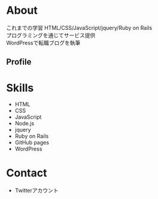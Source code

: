 # About
これまでの学習
HTML/CSS/JavaScript/jquery/Ruby on Rails<br>
プログラミングを通じてサービス提供<br>
WordPressで転職ブログを執筆

## Profile

# Skills
- HTML<br>
- CSS<br>
- JavaScript<br>
- Node.js<br>
- jquery<br>
- Ruby on Rails<br>
- GitHub pages<br>
- WordPress

# Contact
- Twitterアカウント
